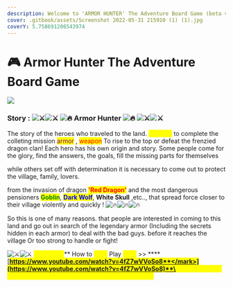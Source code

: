 ```yaml
---
description: Welcome to 'ARMOR HUNTER' The Adventure Board Game (beta version)
cover: .gitbook/assets/Screenshot 2022-05-31 215910 (1) (1).jpg
coverY: 5.758691206543974
---
```


# 🎮 Armor Hunter The Adventure Board Game

![](<.gitbook/assets/Screenshot 2022-05-31 215910 (1) (1).jpg>)

### Story : ![⚔](https://static.xx.fbcdn.net/images/emoji.php/v9/t8f/1.5/16/2694.png)![⚔](https://static.xx.fbcdn.net/images/emoji.php/v9/t8f/1.5/16/2694.png) ![🔥](https://static.xx.fbcdn.net/images/emoji.php/v9/ta9/1.5/16/1f525.png) Armor Hunter ![🔥](https://static.xx.fbcdn.net/images/emoji.php/v9/ta9/1.5/16/1f525.png) ![⚔](https://static.xx.fbcdn.net/images/emoji.php/v9/t8f/1.5/16/2694.png)![⚔](https://static.xx.fbcdn.net/images/emoji.php/v9/t8f/1.5/16/2694.png)

The story of the heroes who traveled to the land. <mark style="color:yellow;">**Valhalla**</mark> to complete the colleting mission <mark style="color:purple;">armor</mark> , <mark style="color:red;">weapon</mark> To rise to the top or defeat the frenzied dragon clan! Each hero has his own origin and story. Some people come for the glory, find the answers, the goals, fill the missing parts for themselves

while others set off with determination it is necessary to come out to protect the village, family, lovers.

from the invasion of dragon <mark style="color:red;">**'Red Dragon'**</mark> and the most dangerous pensioners <mark style="color:green;">**Goblin**</mark>, <mark style="color:blue;">**Dark Wolf**</mark>, **White Skull** ,etc.., that spread force closer to their village violently and quickly ! ![🔥](https://static.xx.fbcdn.net/images/emoji.php/v9/ta9/1.5/16/1f525.png)![🔥](https://static.xx.fbcdn.net/images/emoji.php/v9/ta9/1.5/16/1f525.png)![🔥](https://static.xx.fbcdn.net/images/emoji.php/v9/ta9/1.5/16/1f525.png)

So this is one of many reasons. that people are interested in coming to this land and go out in search of the legendary armor (Including the secrets hidden in each armor) to deal with the bad guys. before it reaches the village Or too strong to handle or fight!

![⚔](https://static.xx.fbcdn.net/images/emoji.php/v9/t8f/1.5/16/2694.png)![⚔](https://static.xx.fbcdn.net/images/emoji.php/v9/t8f/1.5/16/2694.png) <mark style="color:yellow;">**Clip Video**</mark>\*\* How to <mark style="color:yellow;">**\*\*\*\***</mark> Play <mark style="color:yellow;">**\*\*\*\***</mark> >> **** [<mark style="color:yellow;">**https://www.youtube.com/watch?v=4fZ7wVVoSo8**</mark>](https://www.youtube.com/watch?v=4fZ7wVVoSo8)**\ \\** \*\*\*\* _Press the cc. button on YouTube to translation into English_ <mark style="color:yellow;">\*\*</mark>
